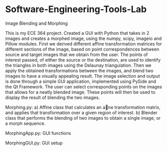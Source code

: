 # Software-Engineering-Tools-Lab
Image Blending and Morphing

This is my ECE 364 project. 
Created a GUI with Python that takes in 2 images and creates a morphed image, using the numpy, scipy, imageio and Pillow modules.
First we derived different affine transformation matrices for different sections of the image, based on point correspondences between source and target images that we obtain from the user. The points of interest passed, of either the source or the destination, are used to identify the triangles in both images using the Delaunay triangulation. Then we apply the obtained transformations between the images, and blend two images to have a visually appealing result. The image selection and output is done through a simple GUI application, implemented using PySide and the Qt Framework. The user can select corresponding points on the images that allows for a neatly blended image. These points will then be used to display the result of blending the two images.
 
 Morphing.py:
    a) Affine class that calculates an ane transformation matrix, and applies that transformation over a given region of interest.
    b) Blender class that performs the blending of two images to obtain a single image, or a morph sequence.
    
 MorphingApp.py:
    GUI functions
 
 MorphingGUI.py:
    GUI setup
